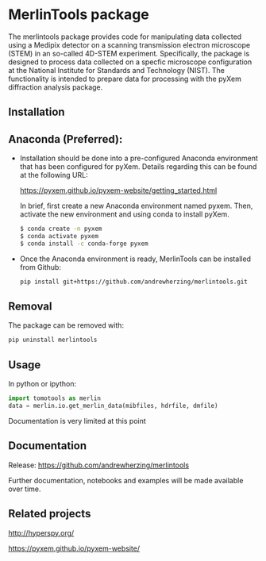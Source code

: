 MerlinTools package
===========

The merlintools package provides code for manipulating data collected using
a Medipix detector on a scanning transmission electron microscope (STEM) in an
so-called 4D-STEM experiment. Specifically, the package is designed to process data
collected on a specfic microscope configuration at the National Institute for Standards
and Technology (NIST).  The functionality is intended to prepare data for processing
with the pyXem diffraction analysis package.


Installation
------------

  Anaconda (Preferred):
  ---------------------
  * Installation should be done into a pre-configured Anaconda environment
    that has been configured for pyXem.  Details regarding this can be found
    at the following URL:

    https://pyxem.github.io/pyxem-website/getting_started.html
    
    In brief, first create a new Anaconda environment named pyxem. Then, activate
    the new environment and using conda to install pyXem.
    ```bash
    $ conda create -n pyxem
    $ conda activate pyxem
    $ conda install -c conda-forge pyxem

    ```

  * Once the Anaconda environment is ready, MerlinTools can be installed from Github:
    ```bash
    pip install git+https://github.com/andrewherzing/merlintools.git
    ```

Removal
-------
The package can be removed with:

```bash
pip uninstall merlintools
```


Usage
-----
In python or ipython:

```python
import tomotools as merlin
data = merlin.io.get_merlin_data(mibfiles, hdrfile, dmfile)
```

Documentation is very limited at this point


Documentation
-------------
Release: https://github.com/andrewherzing/merlintools

Further documentation, notebooks and examples will be made available over time.


Related projects
----------------
http://hyperspy.org/

https://pyxem.github.io/pyxem-website/
